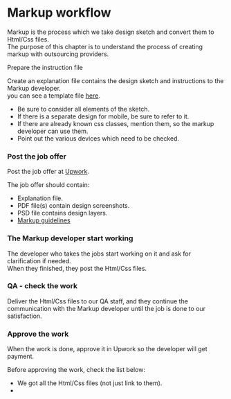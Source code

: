 # Markup workflow

Markup is the process which we take design sketch and convert them to Html/Css files.  
The purpose of this chapter is to understand the process of creating markup with outsourcing providers.

Prepare the instruction file

Create an explanation file contains the design sketch and instructions to the Markup developer.  
you can see  a template file [here](https://docs.google.com/a/gizra.com/spreadsheets/d/14S9DAGbGdZW0w-6qY-3e9tl0e2Av8WFhyI4419I4Swk/edit?usp=sharing).

* Be sure to consider all elements of the sketch.
* If there is a separate design for mobile, be sure to refer to it.
* If there are already known css classes, mention them, so the markup developer can use them.
* Point out the various devices which need to be checked.

### Post the job offer

Post the job offer at [Upwork](https://www.upwork.com/c/3474169/jobs/new).

The job offer should contain:

* Explanation file.
* PDF file\(s\) contain design screenshots.
* PSD file contains design layers.
* [Markup guidelines](https://docs.google.com/document/d/18mDgml5u-LII6YYS0c0D3koVjVRZe3FUCYLcaaJSKhA/edit)

### The Markup developer start working

The developer who takes the jobs start working on it and ask for clarification if needed.  
When they finished, they post the Html/Css files.

### QA - check the work

Deliver the Html/Css files to our QA staff, and they continue the communication with the Markup developer until the job is done to our satisfaction.

### Approve the work

When the work is done, approve it in Upwork so the developer will get payment.

Before approving the work, check the list below:

* We got all the Html/Css files \(not just link to them\).
* 


